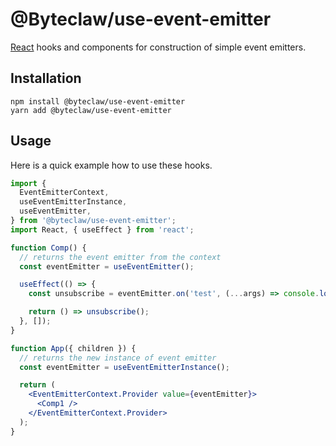 # @Byteclaw/use-event-emitter

[React](https://github.com/facebook/react) hooks and components for construction of simple event emitters.

## Installation

```console
npm install @byteclaw/use-event-emitter
yarn add @byteclaw/use-event-emitter
```

## Usage

Here is a quick example how to use these hooks.

```jsx
import {
  EventEmitterContext,
  useEventEmitterInstance,
  useEventEmitter,
} from '@byteclaw/use-event-emitter';
import React, { useEffect } from 'react';

function Comp() {
  // returns the event emitter from the context
  const eventEmitter = useEventEmitter();

  useEffect(() => {
    const unsubscribe = eventEmitter.on('test', (...args) => console.log(args));

    return () => unsubscribe();
  }, []);
}

function App({ children }) {
  // returns the new instance of event emitter
  const eventEmitter = useEventEmitterInstance();

  return (
    <EventEmitterContext.Provider value={eventEmitter}>
      <Comp1 />
    </EventEmitterContext.Provider>
  );
}
```
